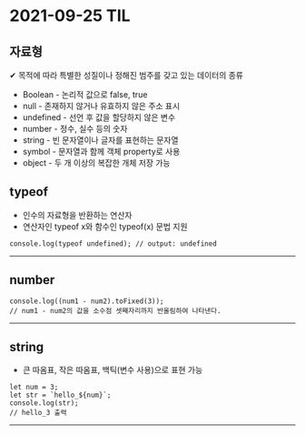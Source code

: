 # 2021-09-25 TIL

## 자료형
✔ 목적에 따라 특별한 성질이나 정해진 범주를 갖고 있는 데이터의 종류
* Boolean - 논리적 값으로 false, true
* null - 존재하지 않거나 유효하지 않은 주소 표시
* undefined - 선언 후 값을 할당하지 않은 변수
* number - 정수, 실수 등의 숫자
* string - 빈 문자열이나 글자를 표현하는 문자열
* symbol - 문자열과 함께 객체 property로 사용
* object - 두 개 이상의 복잡한 개체 저장 가능

## typeof
* 인수의 자료형을 반환하는 연산자
* 연산자인 typeof x와 함수인 typeof(x) 문법 지원
~~~
console.log(typeof undefined); // output: undefined
~~~
***
## number 
~~~
console.log((num1 - num2).toFixed(3));
// num1 - num2의 값을 소수점 셋째자리까지 반올림하여 나타낸다.
~~~
***
## string
* 큰 따옴표, 작은 따옴표, 백틱(변수 사용)으로 표현 가능
~~~
let num = 3;
let str = `hello_${num}`;
console.log(str);
// hello_3 출력
~~~
***
